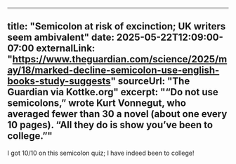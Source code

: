 
---
title: "Semicolon at risk of excinction; UK writers seem ambivalent"
date: 2025-05-22T12:09:00-07:00
externalLink: "https://www.theguardian.com/science/2025/may/18/marked-decline-semicolon-use-english-books-study-suggests"
sourceUrl: "The Guardian via Kottke.org"
excerpt: "“Do not use semicolons,” wrote Kurt Vonnegut, who averaged fewer than 30 a novel (about one every 10 pages). “All they do is show you’ve been to college.”"
---

I got 10/10 on this semicolon quiz; I have indeed been to college!


